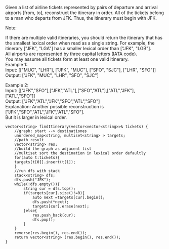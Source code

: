 Given a list of airline tickets represented by pairs of departure and arrival airports [from, to], reconstruct the itinerary in order. All of the tickets belong to a man who departs from JFK. Thus, the itinerary must begin with JFK.

Note:

If there are multiple valid itineraries, you should return the itinerary that has the smallest lexical order when read as a single string. For example, the itinerary ["JFK", "LGA"] has a smaller lexical order than ["JFK", "LGB"].  
All airports are represented by three capital letters (IATA code).  
You may assume all tickets form at least one valid itinerary.  
Example 1:  
Input: [["MUC", "LHR"], ["JFK", "MUC"], ["SFO", "SJC"], ["LHR", "SFO"]]  
Output: ["JFK", "MUC", "LHR", "SFO", "SJC"]  

Example 2:  
Input: [["JFK","SFO"],["JFK","ATL"],["SFO","ATL"],["ATL","JFK"],["ATL","SFO"]]  
Output: ["JFK","ATL","JFK","SFO","ATL","SFO"]  
Explanation: Another possible reconstruction is  
["JFK","SFO","ATL","JFK","ATL","SFO"].  
But it is larger in lexical order.
```         
vector<string> findItinerary(vector<vector<string>>& tickets) {
	//graph: start --> destinationes
	unordered_map<string, multiset<string> > targets;
    //path result
    vector<string> res;
    //build the graph as adjacent list
    //multiset sort the destination in lexical order defaultly
    for(auto t:tickets){
    targets[t[0]].insert(t[1]);
    }             
    //run dfs with stack
    stack<string> dfs;
    dfs.push("JFK");
    while(!dfs.empty()){
    	string cur = dfs.top();
    	if(targets[cur].size()!=0){
    		auto next =targets[cur].begin();
            dfs.push(*next);
            targets[cur].erase(next);
        }else{
        	res.push_back(cur);
            dfs.pop();
        }
    }
    reverse(res.begin(), res.end());
    return vector<string> (res.begin(), res.end());
}
```